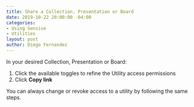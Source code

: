 ```yaml
---
title: Share a Collection, Presentation or Board
date: 2019-10-22 20:00:00 -04:00
categories:
- Using Sensive
- Utilities
layout: post
author: Diego Fernandez
---
```


In your desired Collection, Presentation or Board:

1. Click the available toggles to refine the Utility access permissions
2. Click **Copy link**

You can always change or revoke access to a utility by following the same steps. 
